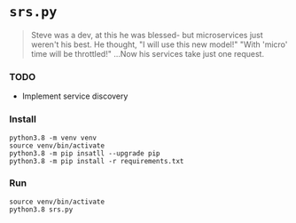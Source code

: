 
# `srs.py`

> Steve was a dev, at this he was blessed-
> but microservices just weren't his best.
> He thought, "I will use this new model!"
> "With 'micro' time will be throttled!"
> ...Now his services take just one request.

### TODO

* Implement service discovery

### Install 

```
python3.8 -m venv venv
source venv/bin/activate
python3.8 -m pip insatll --upgrade pip
python3.8 -m pip install -r requirements.txt
```

### Run

```
source venv/bin/activate
python3.8 srs.py
```
